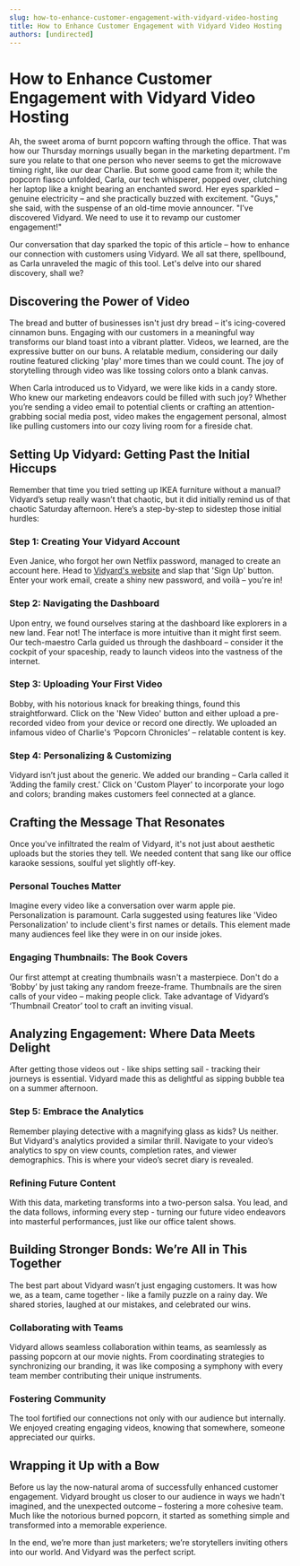 ```yaml
---
slug: how-to-enhance-customer-engagement-with-vidyard-video-hosting
title: How to Enhance Customer Engagement with Vidyard Video Hosting
authors: [undirected]
---
```



# How to Enhance Customer Engagement with Vidyard Video Hosting

Ah, the sweet aroma of burnt popcorn wafting through the office. That was how our Thursday mornings usually began in the marketing department. I'm sure you relate to that one person who never seems to get the microwave timing right, like our dear Charlie. But some good came from it; while the popcorn fiasco unfolded, Carla, our tech whisperer, popped over, clutching her laptop like a knight bearing an enchanted sword. Her eyes sparkled – genuine electricity – and she practically buzzed with excitement. "Guys," she said, with the suspense of an old-time movie announcer. "I’ve discovered Vidyard. We need to use it to revamp our customer engagement!"

Our conversation that day sparked the topic of this article – how to enhance our connection with customers using Vidyard. We all sat there, spellbound, as Carla unraveled the magic of this tool. Let's delve into our shared discovery, shall we?

## Discovering the Power of Video

The bread and butter of businesses isn't just dry bread – it's icing-covered cinnamon buns. Engaging with our customers in a meaningful way transforms our bland toast into a vibrant platter. Videos, we learned, are the expressive butter on our buns. A relatable medium, considering our daily routine featured clicking 'play' more times than we could count. The joy of storytelling through video was like tossing colors onto a blank canvas.

When Carla introduced us to Vidyard, we were like kids in a candy store. Who knew our marketing endeavors could be filled with such joy? Whether you’re sending a video email to potential clients or crafting an attention-grabbing social media post, video makes the engagement personal, almost like pulling customers into our cozy living room for a fireside chat.

## Setting Up Vidyard: Getting Past the Initial Hiccups

Remember that time you tried setting up IKEA furniture without a manual? Vidyard’s setup really wasn’t that chaotic, but it did initially remind us of that chaotic Saturday afternoon. Here’s a step-by-step to sidestep those initial hurdles:

### Step 1: Creating Your Vidyard Account

Even Janice, who forgot her own Netflix password, managed to create an account here. Head to [Vidyard's website](https://www.vidyard.com/) and slap that 'Sign Up' button. Enter your work email, create a shiny new password, and voilà – you're in!

### Step 2: Navigating the Dashboard

Upon entry, we found ourselves staring at the dashboard like explorers in a new land. Fear not! The interface is more intuitive than it might first seem. Our tech-maestro Carla guided us through the dashboard – consider it the cockpit of your spaceship, ready to launch videos into the vastness of the internet.

### Step 3: Uploading Your First Video

Bobby, with his notorious knack for breaking things, found this straightforward. Click on the 'New Video' button and either upload a pre-recorded video from your device or record one directly. We uploaded an infamous video of Charlie's ‘Popcorn Chronicles’ – relatable content is key.

### Step 4: Personalizing & Customizing

Vidyard isn’t just about the generic. We added our branding – Carla called it ‘Adding the family crest.’ Click on 'Custom Player' to incorporate your logo and colors; branding makes customers feel connected at a glance.

## Crafting the Message That Resonates

Once you've infiltrated the realm of Vidyard, it's not just about aesthetic uploads but the stories they tell. We needed content that sang like our office karaoke sessions, soulful yet slightly off-key.

### Personal Touches Matter

Imagine every video like a conversation over warm apple pie. Personalization is paramount. Carla suggested using features like 'Video Personalization' to include client's first names or details. This element made many audiences feel like they were in on our inside jokes.

### Engaging Thumbnails: The Book Covers

Our first attempt at creating thumbnails wasn't a masterpiece. Don't do a ‘Bobby’ by just taking any random freeze-frame. Thumbnails are the siren calls of your video – making people click. Take advantage of Vidyard’s ‘Thumbnail Creator’ tool to craft an inviting visual.

## Analyzing Engagement: Where Data Meets Delight

After getting those videos out - like ships setting sail - tracking their journeys is essential. Vidyard made this as delightful as sipping bubble tea on a summer afternoon.

### Step 5: Embrace the Analytics

Remember playing detective with a magnifying glass as kids? Us neither. But Vidyard's analytics provided a similar thrill. Navigate to your video’s analytics to spy on view counts, completion rates, and viewer demographics. This is where your video’s secret diary is revealed.

### Refining Future Content

With this data, marketing transforms into a two-person salsa. You lead, and the data follows, informing every step - turning our future video endeavors into masterful performances, just like our office talent shows.

## Building Stronger Bonds: We’re All in This Together

The best part about Vidyard wasn’t just engaging customers. It was how we, as a team, came together -  like a family puzzle on a rainy day. We shared stories, laughed at our mistakes, and celebrated our wins.

### Collaborating with Teams

Vidyard allows seamless collaboration within teams, as seamlessly as passing popcorn at our movie nights. From coordinating strategies to synchronizing our branding, it was like composing a symphony with every team member contributing their unique instruments.

### Fostering Community

The tool fortified our connections not only with our audience but internally. We enjoyed creating engaging videos, knowing that somewhere, someone appreciated our quirks.

## Wrapping it Up with a Bow

Before us lay the now-natural aroma of successfully enhanced customer engagement. Vidyard brought us closer to our audience in ways we hadn't imagined, and the unexpected outcome – fostering a more cohesive team. Much like the notorious burned popcorn, it started as something simple and transformed into a memorable experience.

In the end, we’re more than just marketers; we’re storytellers inviting others into our world. And Vidyard was the perfect script.